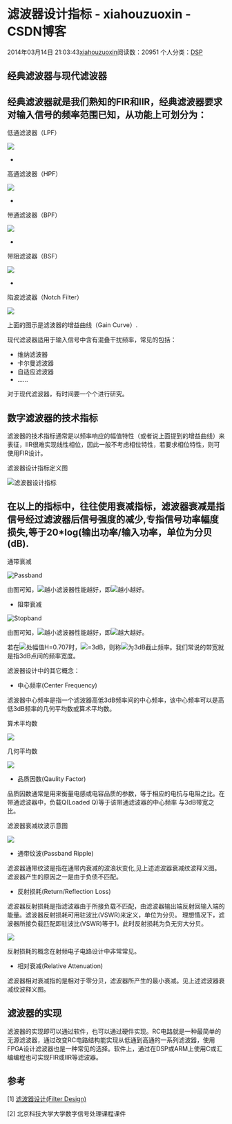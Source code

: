 # 滤波器设计指标 - xiahouzuoxin - CSDN博客





2014年03月14日 21:03:43[xiahouzuoxin](https://me.csdn.net/xiahouzuoxin)阅读数：20951
个人分类：[DSP](https://blog.csdn.net/xiahouzuoxin/article/category/1520295)









## 经典滤波器与现代滤波器


经典滤波器就是我们熟知的FIR和IIR，经典滤波器要求对输入信号的频率范围已知，从功能上可划分为：
- 
低通滤波器（LPF）

![](https://github.com/xiahouzuoxin/notes/raw/master/images/%E6%BB%A4%E6%B3%A2%E5%99%A8%E8%AE%BE%E8%AE%A1%E6%8C%87%E6%A0%87/LPFilter.gif)

- 
高通滤波器（HPF）

![](https://github.com/xiahouzuoxin/notes/raw/master/images/%E6%BB%A4%E6%B3%A2%E5%99%A8%E8%AE%BE%E8%AE%A1%E6%8C%87%E6%A0%87/HPFilter.gif)

- 
带通滤波器（BPF）

![](https://github.com/xiahouzuoxin/notes/raw/master/images/%E6%BB%A4%E6%B3%A2%E5%99%A8%E8%AE%BE%E8%AE%A1%E6%8C%87%E6%A0%87/BPFilter.gif)

- 
带阻滤波器（BSF）

![](https://github.com/xiahouzuoxin/notes/raw/master/images/%E6%BB%A4%E6%B3%A2%E5%99%A8%E8%AE%BE%E8%AE%A1%E6%8C%87%E6%A0%87/BandRejectFilter.gif)

- 
陷波滤波器（Notch Filter）

![](https://github.com/xiahouzuoxin/notes/raw/master/images/%E6%BB%A4%E6%B3%A2%E5%99%A8%E8%AE%BE%E8%AE%A1%E6%8C%87%E6%A0%87/NotchFilter.gif)



上面的图示是滤波器的增益曲线（Gain Curve）.


现代滤波器适用于输入信号中含有混叠干扰频率，常见的包括：
- 维纳滤波器
- 卡尔曼滤波器
- 自适应滤波器
- ……


对于现代滤波器，有时间要一个个进行研究。

## [](https://github.com/xiahouzuoxin/notes/blob/master/essays/%E6%BB%A4%E6%B3%A2%E5%99%A8%E8%AE%BE%E8%AE%A1%E6%8C%87%E6%A0%87.md#%E6%95%B0%E5%AD%97%E6%BB%A4%E6%B3%A2%E5%99%A8%E7%9A%84%E6%8A%80%E6%9C%AF%E6%8C%87%E6%A0%87)数字滤波器的技术指标


滤波器的技术指标通常是以频率响应的幅值特性（或者说上面提到的增益曲线）来表征，IIR很难实现线性相位，因此一般不考虑相位特性，若要求相位特性，则可使用FIR设计。

> 
滤波器设计指标定义图

![滤波器设计指标](https://github.com/xiahouzuoxin/notes/raw/master/images/%E6%BB%A4%E6%B3%A2%E5%99%A8%E8%AE%BE%E8%AE%A1%E6%8C%87%E6%A0%87/1.png)



在以上的指标中，往往使用衰减指标，滤波器衰减是指信号经过滤波器后信号强度的减少,专指信号功率幅度损失,等于20*log(输出功率/输入功率，单位为分贝(dB).
- 
通带衰减

![Passband](https://github.com/xiahouzuoxin/notes/raw/master/images/%E6%BB%A4%E6%B3%A2%E5%99%A8%E8%AE%BE%E8%AE%A1%E6%8C%87%E6%A0%87/2.gif)



由图可知，![](https://github.com/xiahouzuoxin/notes/raw/master/images/%E6%BB%A4%E6%B3%A2%E5%99%A8%E8%AE%BE%E8%AE%A1%E6%8C%87%E6%A0%87/4.gif)越小滤波器性能越好，即![](https://github.com/xiahouzuoxin/notes/raw/master/images/%E6%BB%A4%E6%B3%A2%E5%99%A8%E8%AE%BE%E8%AE%A1%E6%8C%87%E6%A0%87/6.gif)越小越好。
- 阻带衰减

> 
![Stopband](https://github.com/xiahouzuoxin/notes/raw/master/images/%E6%BB%A4%E6%B3%A2%E5%99%A8%E8%AE%BE%E8%AE%A1%E6%8C%87%E6%A0%87/3.gif)



由图可知，![](https://github.com/xiahouzuoxin/notes/raw/master/images/%E6%BB%A4%E6%B3%A2%E5%99%A8%E8%AE%BE%E8%AE%A1%E6%8C%87%E6%A0%87/5.gif)越小滤波器性能越好，即![](https://github.com/xiahouzuoxin/notes/raw/master/images/%E6%BB%A4%E6%B3%A2%E5%99%A8%E8%AE%BE%E8%AE%A1%E6%8C%87%E6%A0%87/7.gif)越大越好。


若在![](https://github.com/xiahouzuoxin/notes/raw/master/images/%E6%BB%A4%E6%B3%A2%E5%99%A8%E8%AE%BE%E8%AE%A1%E6%8C%87%E6%A0%87/8.gif)处幅值H=0.707时，![](https://github.com/xiahouzuoxin/notes/raw/master/images/%E6%BB%A4%E6%B3%A2%E5%99%A8%E8%AE%BE%E8%AE%A1%E6%8C%87%E6%A0%87/6.gif)=3dB，则称![](https://github.com/xiahouzuoxin/notes/raw/master/images/%E6%BB%A4%E6%B3%A2%E5%99%A8%E8%AE%BE%E8%AE%A1%E6%8C%87%E6%A0%87/8.gif)为3dB截止频率。我们常说的带宽就是指3dB点间的频率宽度。


滤波器设计中的其它概念：
- 中心频率(Center Frequency)


滤波器中心频率是指一个滤波器高低3dB频率间的中心频率，该中心频率可以是高低3dB频率的几何平均数或算术平均数。

> 
算术平均数

![](https://github.com/xiahouzuoxin/notes/raw/master/images/%E6%BB%A4%E6%B3%A2%E5%99%A8%E8%AE%BE%E8%AE%A1%E6%8C%87%E6%A0%87/10.gif)

几何平均数

![](https://github.com/xiahouzuoxin/notes/raw/master/images/%E6%BB%A4%E6%B3%A2%E5%99%A8%E8%AE%BE%E8%AE%A1%E6%8C%87%E6%A0%87/11.gif)

- 品质因数(Qaulity Factor)


品质因数通常是用来衡量电感或电容品质的参数，等于相应的电抗与电阻之比。在带通滤波器中，负载Q(Loaded Q)等于该带通滤波器的中心频率 与3dB带宽之比。

> 
滤波器衰减纹波示意图

![](https://github.com/xiahouzuoxin/notes/raw/master/images/%E6%BB%A4%E6%B3%A2%E5%99%A8%E8%AE%BE%E8%AE%A1%E6%8C%87%E6%A0%87/FilterDefine.gif)

- 通带纹波(Passband Ripple)


滤波器通带纹波是指在通带内衰减的波浪状变化,见上述滤波器衰减纹波释义图。滤波器产生的原因之一是由于负债不匹配。
- 反射损耗(Return/Reflection Loss)


滤波器反射损耗是指滤波器由于所接负载不匹配，由滤波器输出端反射回输入端的能量。滤波器反射损耗可用驻波比(VSWR)来定义，单位为分贝。 理想情况下，滤波器所接负载匹配即驻波比(VSWR)等于1，此时反射损耗为负无穷大分贝。

> 
![](https://github.com/xiahouzuoxin/notes/raw/master/images/%E6%BB%A4%E6%B3%A2%E5%99%A8%E8%AE%BE%E8%AE%A1%E6%8C%87%E6%A0%87/9.gif)



反射损耗的概念在射频电子电路设计中非常常见。
- 相对衰减(Relative Attenuation)


滤波器相对衰减指的是相对于零分贝，滤波器所产生的最小衰减。见上述滤波器衰减纹波释义图。

## [](https://github.com/xiahouzuoxin/notes/blob/master/essays/%E6%BB%A4%E6%B3%A2%E5%99%A8%E8%AE%BE%E8%AE%A1%E6%8C%87%E6%A0%87.md#%E6%BB%A4%E6%B3%A2%E5%99%A8%E7%9A%84%E5%AE%9E%E7%8E%B0)滤波器的实现


滤波器的实现即可以通过软件，也可以通过硬件实现。RC电路就是一种最简单的无源滤波器，通过改变RC电路结构能实现从低通到高通的一系列滤波器，使用FPGA设计滤波器也是一种常见的选择。软件上，通过在DSP或ARM上使用C或汇编编程也可实现FIR或IIR等滤波器。

## [](https://github.com/xiahouzuoxin/notes/blob/master/essays/%E6%BB%A4%E6%B3%A2%E5%99%A8%E8%AE%BE%E8%AE%A1%E6%8C%87%E6%A0%87.md#%E5%8F%82%E8%80%83)参考


[1] [滤波器设计(Filter Design)](http://www.probenotes.com/Notes/Filter/FilterIndex.html)


[2] 北京科技大学大学数字信号处理课程课件



